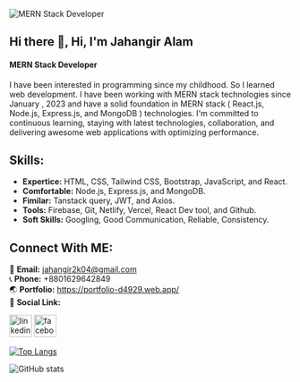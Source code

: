 ![MERN Stack Developer](https://i.ibb.co/mTzpF4f/linked-In-banner.png)

## Hi there 👋, Hi, I'm Jahangir Alam
#### MERN Stack Developer

I have been interested in programming since my childhood. So I learned web development. I have been working with MERN stack technologies since January , 2023 and have a solid foundation in MERN stack ( React.js, Node.js, Express.js, and MongoDB ) technologies. I'm committed to continuous learning, staying with latest technologies, collaboration, and delivering awesome web applications with optimizing performance.

## Skills: 
- **Expertice:** HTML, CSS, Tailwind CSS, Bootstrap, JavaScript, and React.
- **Comfortable:** Node.js, Express.js, and MongoDB.
- **Fimilar:** Tanstack query, JWT, and Axios.
- **Tools:** Firebase, Git, Netlify, Vercel, React Dev tool, and Github.
- **Soft Skills:**  Googling, Good Communication, Reliable, Consistency.

## Connect With ME: 
📧 **Email:** jahangir2k04@gmail.com </br>
📞 **Phone:** +8801629642849 </br>
🌏 **Portfolio:** https://portfolio-d4929.web.app/ </br>
🔗 **Social Link:**


[<img src='https://static-00.iconduck.com/assets.00/linkedin-icon-2048x2048-ya5g47j2.png' alt='linkedin' height='40'>](https://www.linkedin.com/in/jahangir-alam-2k2/)
[<img src='https://www.edigitalagency.com.au/wp-content/uploads/Facebook-logo-blue-circle-large-transparent-png.png' alt='facebook' height='40'>](https://www.facebook.com/3jahangiralam) 

[![Top Langs](https://github-readme-stats.vercel.app/api/top-langs/?username=jahangir2k04)](https://github.com/anuraghazra/github-readme-stats)

![GitHub stats](https://github-readme-stats.vercel.app/api?username=jahangir2k04&show_icons=true&count_private=true)  

